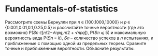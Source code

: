 # Fundamentals-of-statistics
Рассмотрите схемы Бернулли при 𝑛 ∈ {100,1000,10000} и 𝑝 ∈ {0.001,0.01,0.1,0.25,0.5} и рассчитайте точные вероятности (где это возможно)
P(𝑆𝑛 ∈[𝑛/2−√𝑛𝑝𝑞,𝑛/2 + √𝑛𝑝𝑞]), P(𝑆𝑛 ⩽ 5) и максимальную вероятность вида P(𝑆𝑛 = 𝑘), 𝑆𝑛 – количество успехов в 𝑛 испытаниях, и приближенные с помощью одной из предельных теорем.
Сравните точные и приближенные вероятности. Объясните результаты.
